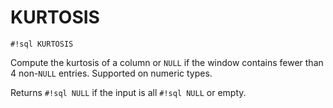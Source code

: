 # KURTOSIS
`#!sql KURTOSIS`

Compute the kurtosis of a column or `NULL` if the window contains fewer
than 4 non-`NULL` entries. Supported on numeric types.

Returns `#!sql NULL` if the input is all `#!sql NULL` or empty.



